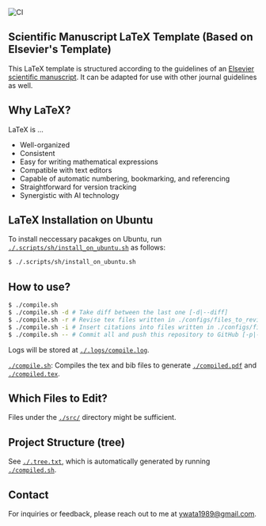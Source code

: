![CI](https://github.com/ywatanabe1989/LaTeX-Scientific-Template/actions/workflows/compile.yml/badge.svg)

## Scientific Manuscript LaTeX Template (Based on Elsevier's Template)

This LaTeX template is structured according to the guidelines of an [Elsevier scientific manuscript](https://www.elsevier.com/researcher/author/policies-and-guidelines/latex-instructions). It can be adapted for use with other journal guidelines as well.

## Why LaTeX?
LaTeX is ...
- Well-organized
- Consistent
- Easy for writing mathematical expressions
- Compatible with text editors
- Capable of automatic numbering, bookmarking, and referencing
- Straightforward for version tracking
- Synergistic with AI technology

## LaTeX Installation on Ubuntu

To install neccessary pacakges on Ubuntu, run [`./.scripts/sh/install_on_ubuntu.sh`](./.scripts/sh/install_on_ubuntu.sh) as follows:

```bash
$ ./.scripts/sh/install_on_ubuntu.sh
```

## How to use?

``` bash
$ ./compile.sh
$ ./compile.sh -d # Take diff between the last one [-d|--diff]
$ ./compile.sh -r # Revise tex files written in ./configs/files_to_revise.txt [-r|--revise]
$ ./compile.sh -i # Insert citations into files written in ./configs/files_to_revise.txt based on ./bibliography.bib [-i|-insert-citations]
$ ./compile.sh -- # Commit all and push this repository to GitHub [-p|--push]
```
Logs will be stored at [`./.logs/compile.log`](./.logs/compile.log).

[`./compile.sh`](./.scripts/sh/compile.sh): Compiles the tex and bib files to generate [`./compiled.pdf`](./compiled.pdf) and [`./compiled.tex`](./compiled.tex).

## Which Files to Edit?

Files under the [`./src/`](./src/) directory might be sufficient.

## Project Structure (tree)
See [`./.tree.txt`](./.tree.txt), which is automatically generated by running [`./compiled.sh`](./compiled.sh).

## Contact

For inquiries or feedback, please reach out to me at ywata1989@gmail.com.
